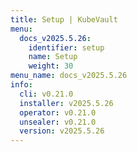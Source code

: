 ```yaml
---
title: Setup | KubeVault
menu:
  docs_v2025.5.26:
    identifier: setup
    name: Setup
    weight: 30
menu_name: docs_v2025.5.26
info:
  cli: v0.21.0
  installer: v2025.5.26
  operator: v0.21.0
  unsealer: v0.21.0
  version: v2025.5.26
---
```


